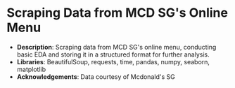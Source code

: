 # Scraping Data from MCD SG's Online Menu

- **Description**: Scraping data from MCD SG's online menu, conducting basic EDA and storing it in a structured format for further analysis.
- **Libraries**: BeautifulSoup, requests, time, pandas, numpy, seaborn, matplotlib
- **Acknowledgements**: Data courtesy of Mcdonald's SG
